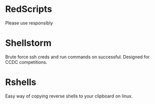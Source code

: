 # RedScripts
Please use responsibly

# Shellstorm
Brute force ssh creds and run commands on successful. Designed for CCDC competitions.


# Rshells
Easy way of copying reverse shells to your clipboard on linux.
